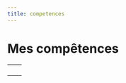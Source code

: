 ```yaml
---
title: competences
---
```


<div class="content">

# Mes compêtences

<table class="tableGlobal">
<tbody>
        <tr>
            <td><cellule text="Pyhton" pourcent="75"></cellule></td>
            <td><cellule text="Html" pourcent="90"></cellule></td>
        </tr>
        <tr>
            <td><cellule text="Java" pourcent="50"></cellule></td>
            <td><cellule text="Css" pourcent="75"></cellule></td>
        </tr>
        <tr>
            <td><cellule text="Php" pourcent="50"></cellule></td>
            <td><cellule text="JavaScript" pourcent="50"></cellule></td>
        </tr>
        <tr>
            <td><cellule text="Vue.js" pourcent="75"></cellule></td>
            <td><cellule text="SQL" pourcent="75"></cellule></td>
        </tr>
    </tbody>
</table>

</div>
